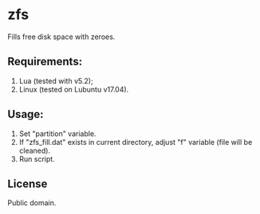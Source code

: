 # zfs
Fills free disk space with zeroes.

**Requirements:**
--
1. Lua (tested with v5.2);
2. Linux (tested on Lubuntu v17.04).

**Usage:**
--
1. Set "partition" variable.
2. If "zfs_fill.dat" exists in current directory, adjust "f" variable (file will be cleaned).
3. Run script.

**License**
--
Public domain.

